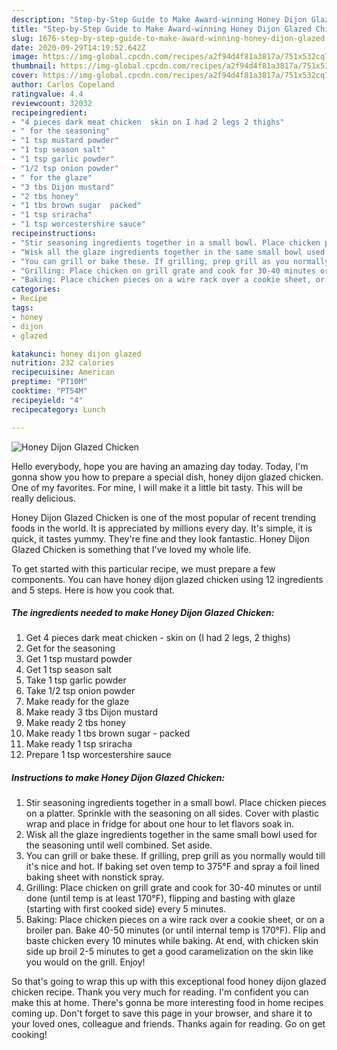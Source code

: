 ```yaml
---
description: "Step-by-Step Guide to Make Award-winning Honey Dijon Glazed Chicken"
title: "Step-by-Step Guide to Make Award-winning Honey Dijon Glazed Chicken"
slug: 1676-step-by-step-guide-to-make-award-winning-honey-dijon-glazed-chicken
date: 2020-09-29T14:19:52.642Z
image: https://img-global.cpcdn.com/recipes/a2f94d4f81a3817a/751x532cq70/honey-dijon-glazed-chicken-recipe-main-photo.jpg
thumbnail: https://img-global.cpcdn.com/recipes/a2f94d4f81a3817a/751x532cq70/honey-dijon-glazed-chicken-recipe-main-photo.jpg
cover: https://img-global.cpcdn.com/recipes/a2f94d4f81a3817a/751x532cq70/honey-dijon-glazed-chicken-recipe-main-photo.jpg
author: Carlos Copeland
ratingvalue: 4.4
reviewcount: 32032
recipeingredient:
- "4 pieces dark meat chicken  skin on I had 2 legs 2 thighs"
- " for the seasoning"
- "1 tsp mustard powder"
- "1 tsp season salt"
- "1 tsp garlic powder"
- "1/2 tsp onion powder"
- " for the glaze"
- "3 tbs Dijon mustard"
- "2 tbs honey"
- "1 tbs brown sugar  packed"
- "1 tsp sriracha"
- "1 tsp worcestershire sauce"
recipeinstructions:
- "Stir seasoning ingredients together in a small bowl. Place chicken pieces on a platter. Sprinkle with the seasoning on all sides. Cover with plastic wrap and place in fridge for about one hour to let flavors soak in."
- "Wisk all the glaze ingredients together in the same small bowl used for the seasoning until well combined. Set aside."
- "You can grill or bake these. If grilling, prep grill as you normally would till it&#39;s nice and hot. If baking set oven temp to 375°F and spray a foil lined baking sheet with nonstick spray."
- "Grilling: Place chicken on grill grate and cook for 30-40 minutes or until done (until temp is at least 170°F), flipping and basting with glaze (starting with first cooked side) every 5 minutes."
- "Baking: Place chicken pieces on a wire rack over a cookie sheet, or on a broiler pan. Bake 40-50 minutes (or until internal temp is 170°F). Flip and baste chicken every 10 minutes while baking. At end, with chicken skin side up broil 2-5 minutes to get a good caramelization on the skin like you would on the grill. Enjoy!"
categories:
- Recipe
tags:
- honey
- dijon
- glazed

katakunci: honey dijon glazed 
nutrition: 232 calories
recipecuisine: American
preptime: "PT10M"
cooktime: "PT54M"
recipeyield: "4"
recipecategory: Lunch

---
```



![Honey Dijon Glazed Chicken](https://img-global.cpcdn.com/recipes/a2f94d4f81a3817a/751x532cq70/honey-dijon-glazed-chicken-recipe-main-photo.jpg)

Hello everybody, hope you are having an amazing day today. Today, I'm gonna show you how to prepare a special dish, honey dijon glazed chicken. One of my favorites. For mine, I will make it a little bit tasty. This will be really delicious.

Honey Dijon Glazed Chicken is one of the most popular of recent trending foods in the world. It is appreciated by millions every day. It's simple, it is quick, it tastes yummy. They're fine and they look fantastic. Honey Dijon Glazed Chicken is something that I've loved my whole life.




To get started with this particular recipe, we must prepare a few components. You can have honey dijon glazed chicken using 12 ingredients and 5 steps. Here is how you cook that.

<!--inarticleads1-->

##### The ingredients needed to make Honey Dijon Glazed Chicken:

1. Get 4 pieces dark meat chicken - skin on (I had 2 legs, 2 thighs)
1. Get  for the seasoning
1. Get 1 tsp mustard powder
1. Get 1 tsp season salt
1. Take 1 tsp garlic powder
1. Take 1/2 tsp onion powder
1. Make ready  for the glaze
1. Make ready 3 tbs Dijon mustard
1. Make ready 2 tbs honey
1. Make ready 1 tbs brown sugar - packed
1. Make ready 1 tsp sriracha
1. Prepare 1 tsp worcestershire sauce




<!--inarticleads2-->

##### Instructions to make Honey Dijon Glazed Chicken:

1. Stir seasoning ingredients together in a small bowl. Place chicken pieces on a platter. Sprinkle with the seasoning on all sides. Cover with plastic wrap and place in fridge for about one hour to let flavors soak in.
1. Wisk all the glaze ingredients together in the same small bowl used for the seasoning until well combined. Set aside.
1. You can grill or bake these. If grilling, prep grill as you normally would till it&#39;s nice and hot. If baking set oven temp to 375°F and spray a foil lined baking sheet with nonstick spray.
1. Grilling: Place chicken on grill grate and cook for 30-40 minutes or until done (until temp is at least 170°F), flipping and basting with glaze (starting with first cooked side) every 5 minutes.
1. Baking: Place chicken pieces on a wire rack over a cookie sheet, or on a broiler pan. Bake 40-50 minutes (or until internal temp is 170°F). Flip and baste chicken every 10 minutes while baking. At end, with chicken skin side up broil 2-5 minutes to get a good caramelization on the skin like you would on the grill. Enjoy!




So that's going to wrap this up with this exceptional food honey dijon glazed chicken recipe. Thank you very much for reading. I'm confident you can make this at home. There's gonna be more interesting food in home recipes coming up. Don't forget to save this page in your browser, and share it to your loved ones, colleague and friends. Thanks again for reading. Go on get cooking!
